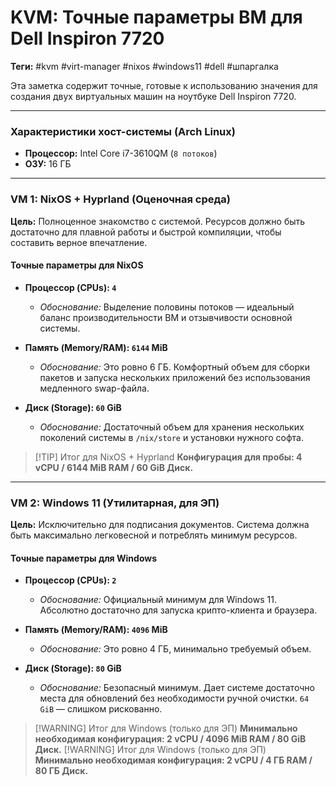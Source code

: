 
# KVM: Точные параметры ВМ для Dell Inspiron 7720

**Теги:** #kvm #virt-manager #nixos #windows11 #dell #шпаргалка

Эта заметка содержит точные, готовые к использованию значения для создания двух виртуальных машин на ноутбуке Dell Inspiron 7720.

---

### Характеристики хост-системы (Arch Linux)

*   **Процессор:** Intel Core i7-3610QM (`8 потоков`)
*   **ОЗУ:** 16 ГБ

---

### VM 1: NixOS + Hyprland (Оценочная среда)

**Цель:** Полноценное знакомство с системой. Ресурсов должно быть достаточно для плавной работы и быстрой компиляции, чтобы составить верное впечатление.

#### Точные параметры для NixOS

*   **Процессор (CPUs): `4`**
    *   *Обоснование:* Выделение половины потоков — идеальный баланс производительности ВМ и отзывчивости основной системы.

*   **Память (Memory/RAM): `6144` MiB**
    *   *Обоснование:* Это ровно 6 ГБ. Комфортный объем для сборки пакетов и запуска нескольких приложений без использования медленного swap-файла.

*   **Диск (Storage): `60` GiB**
    *   *Обоснование:* Достаточный объем для хранения нескольких поколений системы в `/nix/store` и установки нужного софта.

> [!TIP] Итог для NixOS + Hyprland
> **Конфигурация для пробы: 4 vCPU / 6144 MiB RAM / 60 GiB Диск.**

---

### VM 2: Windows 11 (Утилитарная, для ЭП)

**Цель:** Исключительно для подписания документов. Система должна быть максимально легковесной и потреблять минимум ресурсов.

#### Точные параметры для Windows

*   **Процессор (CPUs): `2`**
    *   *Обоснование:* Официальный минимум для Windows 11. Абсолютно достаточно для запуска крипто-клиента и браузера.

*   **Память (Memory/RAM): `4096` MiB**
    *   *Обоснование:* Это ровно 4 ГБ, минимально требуемый объем.

*   **Диск (Storage): `80` GiB**
    *   *Обоснование:* Безопасный минимум. Дает системе достаточно места для обновлений без необходимости ручной очистки. `64 GiB` — слишком рискованно.

> [!WARNING] Итог для Windows (только для ЭП)
> **Минимально необходимая конфигурация: 2 vCPU / 4096 MiB RAM / 80 GiB Диск.**
> [!WARNING] Итог для Windows (только для ЭП)
> **Минимально необходимая конфигурация: 2 vCPU / 4 ГБ RAM / 80 ГБ Диск.**